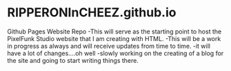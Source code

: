 # RIPPERONInCHEEZ.github.io

Github Pages Website Repo
-This will serve as the starting point to host the PixelFunk Studio website that I am creating with HTML.
-This will be a work in progress as always and will receive updates from time to time.
-it will have a lot of changes....oh well
-slowly working on the creating of a blog for the site and going to start writing things there.
